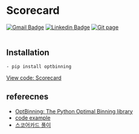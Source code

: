 # Scorecard

[![Gmail Badge](https://img.shields.io/badge/Gmail-d14836?style=flat-square&logo=Gmail&logoColor=white&link=mailto:reejugn.kim@gmail.com)](mailto:reejung.kim@gmail.com) 
[![Linkedin Badge](https://img.shields.io/badge/-LinkedIn-blue?style=flat-square&logo=Linkedin&logoColor=white&link=www.linkedin.com/in/reejungkim/)](https://www.linkedin.com/in/reejungkim/) 
[![Git page](http://img.shields.io/badge/-Portfolio-black?style=flat-square&logo=github&link=https://reejungkim.github.io/)](https://reejungkim.github.io/)
<br></br>


## Installation
```
- pip install optbinning
```
[View code: Scorecard](https://github.com/reejungkim/Scorecard/blob/main/Scorecard%20binning.ipynb)

## referecnes
- [OptBinning: The Python Optimal Binning library](http://gnpalencia.org/optbinning/)
- [code example](https://github.com/guillermo-navas-palencia/optbinning)
- [스코어카드 풀이](https://m.blog.naver.com/PostView.naver?isHttpsRedirect=true&blogId=jhkang8420&logNo=221541323875)
